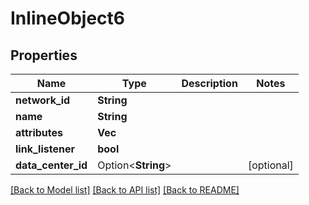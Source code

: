 # InlineObject6

## Properties

Name | Type | Description | Notes
------------ | ------------- | ------------- | -------------
**network_id** | **String** |  | 
**name** | **String** |  | 
**attributes** | **Vec<String>** |  | 
**link_listener** | **bool** |  | 
**data_center_id** | Option<**String**> |  | [optional]

[[Back to Model list]](../README.md#documentation-for-models) [[Back to API list]](../README.md#documentation-for-api-endpoints) [[Back to README]](../README.md)


